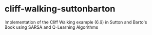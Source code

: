 # cliff-walking-suttonbarton
Implementation of the Cliff Walking example (6.6) in Sutton and Barto's Book using SARSA and Q-Learning Algorithms 
